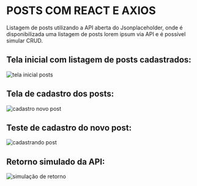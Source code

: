 # POSTS COM REACT E AXIOS
Listagem de posts utilizando a API aberta do Jsonplaceholder, onde é disponibilizada uma listagem de posts lorem ipsum via API e é possível simular CRUD. 

## Tela inicial com listagem de posts cadastrados:
![tela inicial posts](https://github.com/edersonabreu/posts-react-axios/assets/29956737/78f18d80-deb2-4343-83f9-b659f9f117db)

## Tela de cadastro dos posts:
![cadastro novo post](https://github.com/edersonabreu/posts-react-axios/assets/29956737/2297f182-c0f3-4cd1-afaa-ba97ff8e3a74)

## Teste de cadastro do novo post:
![cadastrando post](https://github.com/edersonabreu/posts-react-axios/assets/29956737/3d54f0c9-1773-44fa-89fe-26fd98e5a8b2)

## Retorno simulado da API: 
![simulação de retorno](https://github.com/edersonabreu/posts-react-axios/assets/29956737/01b4e94a-a584-43d2-aa75-e287bdd058e7)
